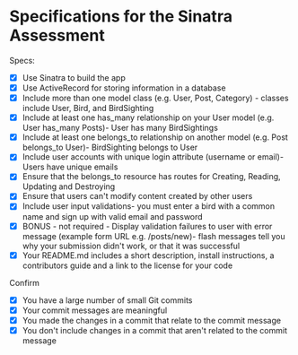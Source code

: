 # Specifications for the Sinatra Assessment

Specs:
- [x] Use Sinatra to build the app
- [x] Use ActiveRecord for storing information in a database
- [x] Include more than one model class (e.g. User, Post, Category) - classes include User, Bird, and BirdSighting
- [x] Include at least one has_many relationship on your User model (e.g. User has_many Posts)- User has many BirdSightings
- [x] Include at least one belongs_to relationship on another model (e.g. Post belongs_to User)- BirdSighting belongs to User
- [x] Include user accounts with unique login attribute (username or email)- Users have unique emails
- [x] Ensure that the belongs_to resource has routes for Creating, Reading, Updating and Destroying
- [x] Ensure that users can't modify content created by other users
- [x] Include user input validations- you must enter a bird with a common name and sign up with valid email and password
- [x] BONUS - not required - Display validation failures to user with error message (example form URL e.g. /posts/new)- flash messages tell you why your submission didn't work, or that it was successful
- [x] Your README.md includes a short description, install instructions, a contributors guide and a link to the license for your code

Confirm
- [x] You have a large number of small Git commits
- [x] Your commit messages are meaningful
- [x] You made the changes in a commit that relate to the commit message
- [x] You don't include changes in a commit that aren't related to the commit message